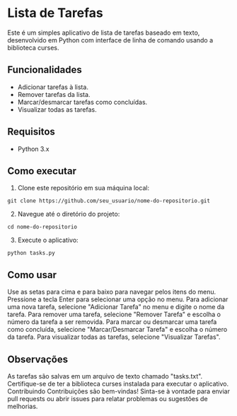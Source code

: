# Lista de Tarefas

Este é um simples aplicativo de lista de tarefas baseado em texto, desenvolvido em Python com interface de linha de comando usando a biblioteca curses.

## Funcionalidades

- Adicionar tarefas à lista.
- Remover tarefas da lista.
- Marcar/desmarcar tarefas como concluídas.
- Visualizar todas as tarefas.

## Requisitos

- Python 3.x

## Como executar

1. Clone este repositório em sua máquina local:
```
git clone https://github.com/seu_usuario/nome-do-repositorio.git
```
2. Navegue até o diretório do projeto:
```
cd nome-do-repositorio
```
3. Execute o aplicativo:
```
python tasks.py
```

## Como usar
Use as setas para cima e para baixo para navegar pelos itens do menu.
Pressione a tecla Enter para selecionar uma opção no menu.
Para adicionar uma nova tarefa, selecione "Adicionar Tarefa" no menu e digite o nome da tarefa.
Para remover uma tarefa, selecione "Remover Tarefa" e escolha o número da tarefa a ser removida.
Para marcar ou desmarcar uma tarefa como concluída, selecione "Marcar/Desmarcar Tarefa" e escolha o número da tarefa.
Para visualizar todas as tarefas, selecione "Visualizar Tarefas".

## Observações
As tarefas são salvas em um arquivo de texto chamado "tasks.txt".
Certifique-se de ter a biblioteca curses instalada para executar o aplicativo.
Contribuindo
Contribuições são bem-vindas! Sinta-se à vontade para enviar pull requests ou abrir issues para relatar problemas ou sugestões de melhorias.
